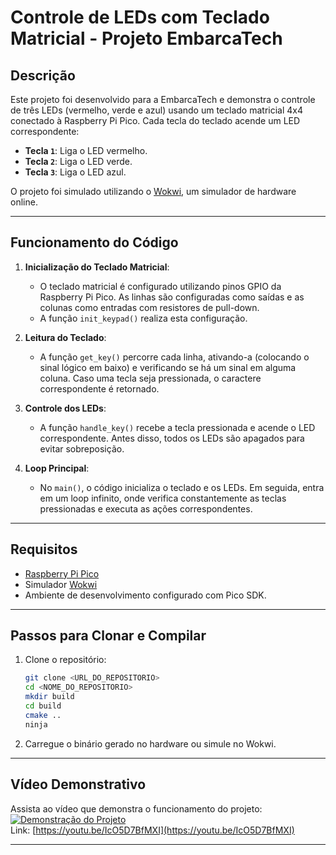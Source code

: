 # **Controle de LEDs com Teclado Matricial - Projeto EmbarcaTech**

## **Descrição**
Este projeto foi desenvolvido para a EmbarcaTech e demonstra o controle de três LEDs (vermelho, verde e azul) usando um teclado matricial 4x4 conectado à Raspberry Pi Pico. Cada tecla do teclado acende um LED correspondente:
- **Tecla `1`**: Liga o LED vermelho.
- **Tecla `2`**: Liga o LED verde.
- **Tecla `3`**: Liga o LED azul.

O projeto foi simulado utilizando o [Wokwi](https://wokwi.com/), um simulador de hardware online.

---

## **Funcionamento do Código**
1. **Inicialização do Teclado Matricial**:
   - O teclado matricial é configurado utilizando pinos GPIO da Raspberry Pi Pico. As linhas são configuradas como saídas e as colunas como entradas com resistores de pull-down.
   - A função `init_keypad()` realiza esta configuração.

2. **Leitura do Teclado**:
   - A função `get_key()` percorre cada linha, ativando-a (colocando o sinal lógico em baixo) e verificando se há um sinal em alguma coluna. Caso uma tecla seja pressionada, o caractere correspondente é retornado.

3. **Controle dos LEDs**:
   - A função `handle_key()` recebe a tecla pressionada e acende o LED correspondente. Antes disso, todos os LEDs são apagados para evitar sobreposição.

4. **Loop Principal**:
   - No `main()`, o código inicializa o teclado e os LEDs. Em seguida, entra em um loop infinito, onde verifica constantemente as teclas pressionadas e executa as ações correspondentes.

---

## **Requisitos**
- [Raspberry Pi Pico](https://www.raspberrypi.com/products/raspberry-pi-pico/)
- Simulador [Wokwi](https://wokwi.com/)
- Ambiente de desenvolvimento configurado com Pico SDK.

---

## **Passos para Clonar e Compilar**
1. Clone o repositório:
   ```bash
   git clone <URL_DO_REPOSITORIO>
   cd <NOME_DO_REPOSITORIO>
   mkdir build
   cd build
   cmake ..
   ninja
   ```

2. Carregue o binário gerado no hardware ou simule no Wokwi.

---

## **Vídeo Demonstrativo**
Assista ao vídeo que demonstra o funcionamento do projeto:  
[![Demonstração do Projeto](https://img.youtube.com/vi/IcO5D7BfMXI/0.jpg)](https://youtu.be/IcO5D7BfMXI)  
Link: [https://youtu.be/IcO5D7BfMXI](https://youtu.be/IcO5D7BfMXI)

---

